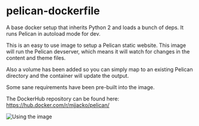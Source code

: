 # pelican-dockerfile
A base docker setup that inherits Python 2 and loads a bunch of deps. It runs Pelican in autoload mode for dev.

This is an easy to use image to setup a Pelican static website.
This image will run the Pelican devserver, which means it will watch for changes in the content and theme files.

Also a volume has been added so you can simply map to an existing Pelican directory and the container will update the output.

Some sane requirements have been pre-built into the image.

The DockerHub repository can be found here: https://hub.docker.com/r/mjjacko/pelican/

![Using the image](http://i.giphy.com/l41Yhz2wayIiyCyQM.gif)
